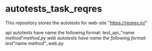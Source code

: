 # autotests_task_reqres
This repository stores the autotests for web-site "https://reqres.in/"

api autotests have name the following format: test_api_"name method"_method.py
web autotests have name the following format: test_"name method"_web.py

